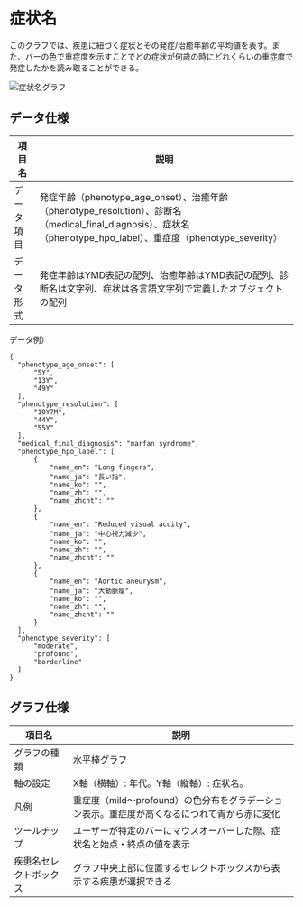 # 症状名

このグラフでは、疾患に紐づく症状とその発症/治癒年齢の平均値を表す。また、バーの色で重症度を示すことでどの症状が何歳の時にどれくらいの重症度で発症したかを読み取ることができる。

![症状名グラフ](../../assets/images/stats_symptons.png)

## データ仕様
| 項目名 | 説明 |
| ---- | ---- |
| データ項目 | 発症年齢（phenotype_age_onset）、治癒年齢（phenotype_resolution）、診断名（medical_final_diagnosis）、症状名（phenotype_hpo_label）、重症度（phenotype_severity） |
| データ形式 | 発症年齢はYMD表記の配列、治癒年齢はYMD表記の配列、診断名は文字列、症状は各言語文字列で定義したオブジェクトの配列 |

データ例）
```
{
  "phenotype_age_onset": [
      "5Y",
      "13Y",
      "49Y"
  ],
  "phenotype_resolution": [
      "10Y7M",
      "44Y",
      "55Y"
  ],
  "medical_final_diagnosis": "marfan syndrome",
  "phenotype_hpo_label": [
      {
          "name_en": "Long fingers",
          "name_ja": "長い指",
          "name_ko": "",
          "name_zh": "",
          "name_zhcht": ""
      },
      {
          "name_en": "Reduced visual acuity",
          "name_ja": "中心視力減少",
          "name_ko": "",
          "name_zh": "",
          "name_zhcht": ""
      },
      {
          "name_en": "Aortic aneurysm",
          "name_ja": "大動脈瘤",
          "name_ko": "",
          "name_zh": "",
          "name_zhcht": ""
      }
  ],
  "phenotype_severity": [
      "moderate",
      "profound",
      "borderline"
  ]
}
```

## グラフ仕様
| 項目名 | 説明 |
| ---- | ---- |
| グラフの種類 | 水平棒グラフ |
| 軸の設定 | X軸（横軸）: 年代。Y軸（縦軸）: 症状名。 |
| 凡例 | 重症度（mild〜profound）の色分布をグラデーション表示。重症度が高くなるにつれて青から赤に変化 |
| ツールチップ | ユーザーが特定のバーにマウスオーバーした際、症状名と始点・終点の値を表示 |
| 疾患名セレクトボックス | グラフ中央上部に位置するセレクトボックスから表示する疾患が選択できる |
